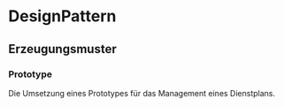 # DesignPattern
## Erzeugungsmuster
### Prototype

Die Umsetzung eines Prototypes für das Management eines Dienstplans.
